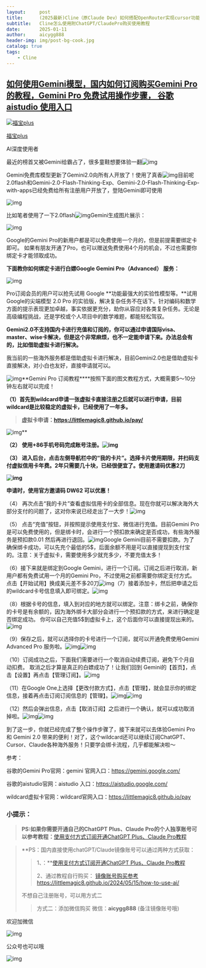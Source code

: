 ```yaml
---
layout:     post
title:      (2025最新)Cline（原Claude Dev）如何搭配OpenRouter实现cursor功能，Cline怎么使用
subtitle:   Cline怎么使用附ChatGPT/ClaudePro购买使用教程
date:       2025-01-11
author:     aicygg888
header-img: img/post-bg-cook.jpg
catalog: true
tags:
    - Cline
---
```


## [如何使用Gemini模型，国内如何订阅购买Gemini Pro的教程，Gemini Pro 免费试用操作步骤， 谷歌 aistudio 使用入口](https://zhuanlan.zhihu.com/p/22000107274)

[![福宝plus](https://pic1.zhimg.com/v2-9472e102cd8137f7cad5044e0faf2f35_l.jpg?source=d16d100b)](https://www.zhihu.com/people/plus-90-77)

[福宝plus](https://www.zhihu.com/people/plus-90-77)

AI深度使用者

最近的榜首又被Gemini给霸占了，很多童鞋想要体验一翻![img](https://pic1.zhimg.com/80/v2-00a7624a499ab4cfe4447cf30d787bd7_720w.webp?source=d16d100b)

Gemini免费库模型更新了Gemini2.0向所有人开放了！使用了真香![img](https://pic1.zhimg.com/80/v2-942be4c401831dec876d8f31d058e143_720w.webp?source=d16d100b)目前呢2.0flash和Gemini-2.0-Flash-Thinking-Exp、Gemini-2.0-Flash-Thinking-Exp-with-apps已经免费给所有注册用户开放了，登陆Gemini即可使用

![img](https://picx.zhimg.com/80/v2-1123ab815d22de34d6446058f1ff3f5c_720w.webp?source=d16d100b)

比如笔者使用了一下2.0flash![img](https://pic1.zhimg.com/80/v2-ad7cd82da381c6a9743f453833887e7b_720w.webp?source=d16d100b)Gemini生成图片展示：

![img](https://pic1.zhimg.com/80/v2-ab960c2237ba4a1d8d149faacda18568_720w.webp?source=d16d100b)

Google的Gemini Pro的新用户都是可以免费使用一个月的，但是前提需要绑定卡即可。 如果有朋友开通了Pro，也可以赠送免费使用4个月的机会，不过也需要你绑定卡才能领取成功。

**下面教你如何绑定卡进行白嫖Google Gemini Pro（Advanced） 服务：**

![img](https://pica.zhimg.com/80/v2-aa6b6cda79d2bb45afcbd10fffbac410_720w.webp?source=d16d100b)

Pro订阅会员的用户可以抢先试用 Google **功能最强大的实验性模型等。**试用Google的尖端模型 2.0 Pro 的实验版，解决复杂任务不在话下。针对编码和数学方面的提示表现更加卓越，事实依据更充分，助你从容应对各类复杂任务。无论是高级编程挑战，还是学校或个人项目中的数学难题，都能轻松驾驭。

**Gemini2.0不支持国内卡进行充值和订阅的，你可以通过申请国际visa、master、wise卡解决，但是这个非常麻烦，也不一定能申请下来。办法总会有的，比如借助虚拟卡进行解决。**

我当前的一些海外服务都是借助虚拟卡进行解决，目前Gemini2.0也是借助虚拟卡直接解决，对小白也友好，直接申请就可以。

![img](https://picx.zhimg.com/80/v2-6bad4dbe590d65fce7518809c5983d0a_720w.webp?source=d16d100b)**Gemini Pro 订阅教程****按照下面的图文教程方式，大概需要5～10分钟左右就可以完成！

**（1）首先到wildcard申请一张虚拟卡直接注册之后就可以进行申请，目前wildcard是比较稳定的虚拟卡，已经使用了一年多。**

> **虚拟卡申请：https://littlemagic8.github.io/pay/**

![img](https://pic1.zhimg.com/80/v2-28bf6a019212203d12d60023c3fbdbe7_720w.webp?source=d16d100b)**

**（2） 使用+86手机号码完成账号注册。![img](https://picx.zhimg.com/80/v2-6e671c888f64ff9fa55f151bf52a5412_720w.webp?source=d16d100b)**



**（3） 进入后台，点击左侧导航栏中的“我的卡片”。选择卡片使用期限，并扫码支付虚拟信用卡年费。2年只需要几十块，已经很便宜了。使用邀请码优惠2刀**

**![img](https://pic1.zhimg.com/80/v2-acc00e7c0fed6a5f7664e377ca7adb75_720w.webp?source=d16d100b)**

**申请时，使用官方邀请码 DW62 可以优惠！**



（4） 再次点击“我的卡片”查看虚拟信用卡的全部信息。现在你就可以解决海外大部分支付的问题了，这对你来说已经走出了一大步！![img](https://picx.zhimg.com/80/v2-25b5e615d25e2f0da2cf360ac20e2ab2_720w.webp?source=d16d100b)



（5） 点击“充值”按钮，并按照提示使用支付宝、微信进行充值。目前Gemini Pro是可以免费使用的，但是绑卡时，会进行一个预扣款来确定是否成功，有些海外服务是预扣款0.01 然后再进行退回。![img](https://pic1.zhimg.com/80/v2-ea17a35e12e9d8d5bb3ecabab27d6aa4_720w.webp?source=d16d100b)Google Gemini目前不需要扣款。为了确保绑卡成功，可以先充个最低的5$，后面余额不用是可以直接提现到支付宝的。注意：关于虚拟卡，需要使用多少就充多少，不要充值太多！

（6）接下来就是绑定到Google Gemini，进行一个订阅。订阅之后进行取消，新用户都有免费试用一个月的Gemini Pro，不过使用之前都需要你绑定支付方式。点击【开始试用】换成美元差不多20刀![img](https://picx.zhimg.com/80/v2-86a2f919e1b486c1b8922a5cb148d210_720w.webp?source=d16d100b)（7）接着添加卡，然后把申请之后的wildcard卡号信息填入即可绑定。![img](https://pic1.zhimg.com/80/v2-9564f1363a412676e0c9a450e1ba2406_720w.webp?source=d16d100b)



（8）根据卡号的信息，填入到对应的地方就可以绑定。注意：绑卡之前，确保你的卡号是有余额的，因为海外绑卡大部分会进行一个预扣款的方式，来进行确定是否绑定成功。 你可以自己充值5$到虚拟卡上，这个后面你可以直接提现出来的。![img](https://pic1.zhimg.com/80/v2-41712672ee8ac3d5c6fe57cb51c0a899_720w.webp?source=d16d100b)



（9）保存之后，就可以选择你的卡号进行一个订阅，就可以开通免费使用Gemini Advanced Pro 服务啦。![img](https://picx.zhimg.com/80/v2-a094266597524b6decc8cad76fcd98a0_720w.webp?source=d16d100b)![img](https://pic1.zhimg.com/80/v2-f5de1137afe03874a52c21cc35558ffe_720w.webp?source=d16d100b)



（10）订阅成功之后，下面我们需要进行一个取消自动续费订阅，避免下个月自动扣费。 取消之后才算是真正的白嫖成功了！让我们回到 Gemini的【首页】，点击【设置】再点击【管理订阅】。![img](https://pic1.zhimg.com/80/v2-670a4fa45a05783211073589b526e9d7_720w.webp?source=d16d100b)



（11）在Google One上选择【更改付款方式】，点击【管理】，就会显示你的绑定信息，接着再点击订阅订阅信息的【管理】。![img](https://picx.zhimg.com/80/v2-6a5dd7c5349df9a9c6296f0d5fe7ad4b_720w.webp?source=d16d100b)![img](https://picx.zhimg.com/80/v2-a93df964f624d95a87c318390a99e70e_720w.webp?source=d16d100b)



（12）然后会弹出信息，点击【取消订阅】之后进行一个确认，就可以成功取消掉啦。![img](https://picx.zhimg.com/80/v2-33747ad93c48793c793511486b000f1d_720w.webp?source=d16d100b)![img](https://picx.zhimg.com/80/v2-219ac7ac366720d942467583091f155e_720w.webp?source=d16d100b)

到了这一步，你就已经完成了整个操作步骤了，接下来就可以去体验Gemini Pro 和 Gemini 2.0 带来的便利！对了，这个wildcard还可以继续订阅ChatGPT、Cursor、Claude各种海外服务！只要学会绑卡流程，几乎都能解决啦～

参考：

谷歌的Gemini Pro官网：gemini 官网入口：https://gemini.google.com/

谷歌的aistudio官网：aistudio 入口：https://aistudio.google.com/

wildcard虚拟卡官网：wildcard官网入口：https://littlemagic8.github.io/pay

### **小提示：**

>  **PS:如果你需要开通自己的ChatGPT Plus、Claude Pro的个人独享账号可以参考教程：**[使用支付方式订阅开通ChatGPT Plus、Claude Pro教程](https://littlemagic8.github.io/2024/09/04/update-ChatGPT-Plus/)

> **PS：国内直接使用chatGPT/Claude镜像账号可以通过两种方式获取：
>
> > 1、：**[使用支付方式订阅开通ChatGPT Plus、Claude Pro教程](https://littlemagic8.github.io/2024/12/09/ChatGPT-and-Cluade/)
> >
> > 2、通过教程自行购买：
> > [镜像账号购买参考](https://littlemagic8.github.io/2024/05/15/how-to-use-ai/) https://littlemagic8.github.io/2024/05/15/how-to-use-ai/
>
> 不想自己注册账号，可以用方式二
>
> > 方式二：添加微信购买
> > 微信：**aicygg888** (备注镜像账号哦)

欢迎加微信

![img](https://picx.zhimg.com/80/v2-b1c8f90bffc8b2f4f32ab07a08a4ede6_720w.png)

公众号也可以哦

![img](https://pic1.zhimg.com/80/v2-4e622b64238b20948a02e0c988ca5704_720w.png)